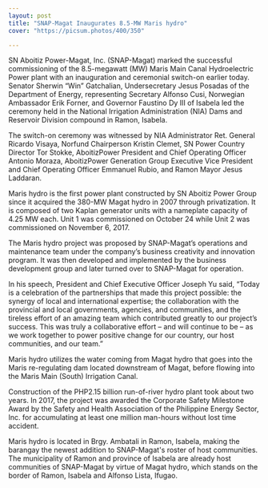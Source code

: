 ```yaml
---
layout: post
title: "SNAP-Magat Inaugurates 8.5-MW Maris hydro"
cover: "https://picsum.photos/400/350"

---
```


SN Aboitiz Power-Magat, Inc. (SNAP-Magat) marked the successful commissioning of the 8.5-megawatt (MW) Maris Main Canal Hydroelectric Power plant with an inauguration and ceremonial switch-on earlier today. Senator Sherwin “Win” Gatchalian, Undersecretary Jesus Posadas of the Department of Energy, representing Secretary Alfonso Cusi, Norwegian Ambassador Erik Forner, and Governor Faustino Dy III of Isabela led the ceremony held in the National Irrigation Administration (NIA) Dams and Reservoir Division compound in Ramon, Isabela. 

The switch-on ceremony was witnessed by NIA Administrator Ret. General Ricardo Visaya, Norfund Chairperson Kristin Clemet, SN Power Country Director Tor Stokke, AboitizPower President and Chief Operating Officer Antonio Moraza, AboitizPower Generation Group Executive Vice President and Chief Operating Officer Emmanuel Rubio, and Ramon Mayor Jesus Laddaran.

Maris hydro is the first power plant constructed by SN Aboitiz Power Group since it acquired the 380-MW Magat hydro in 2007 through privatization. It is composed of two Kaplan generator units with a nameplate capacity of 4.25 MW each. Unit 1 was commissioned on October 24 while Unit 2 was commissioned on November 6, 2017. 

The Maris hydro project was proposed by SNAP-Magat’s operations and maintenance team under the company’s business creativity and innovation program. It was then developed and implemented by the business development group and later turned over to SNAP-Magat for operation. 

In his speech, President and Chief Executive Officer Joseph Yu said, “Today is a celebration of the partnerships that made this project possible: the synergy of local and international expertise; the collaboration with the provincial and local governments, agencies, and communities, and the tireless effort of an amazing team which contributed greatly to our project’s success. This was truly a collaborative effort – and will continue to be – as we work together to power positive change for our country, our host communities, and our team.”

Maris hydro utilizes the water coming from Magat hydro that goes into the Maris re-regulating dam located downstream of Magat, before flowing into the Maris Main (South) Irrigation Canal. 

Construction of the PHP2.15 billion run-of-river hydro plant took about two years. In 2017, the project was awarded the Corporate Safety Milestone Award by the Safety and Health Association of the Philippine Energy Sector, Inc. for accumulating at least one million man-hours without lost time accident. 

Maris hydro is located in Brgy. Ambatali in Ramon, Isabela, making the barangay the newest addition to SNAP-Magat's roster of host communities. The municipality of Ramon and province of Isabela are already host communities of SNAP-Magat by virtue of Magat hydro, which stands on the border of Ramon, Isabela and Alfonso Lista, Ifugao.